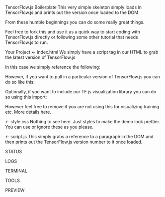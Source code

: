 TensorFlow.js Boilerplate
This very simple skeleton simply loads in TensorFlow.js and prints out the version once loaded to the DOM.

From these humble beginnings you can do some really great things.

Feel free to fork this and use it as a quick way to start coding with TensorFlow.js directly or following some other tutorial that needs TensorFlow.js to run.

Your Project
← index.html
We simply have a script tag in our HTML to grab the latest version of TensorFlow.js

In this case we simply reference the following:

<script src="https://cdn.jsdelivr.net/npm/@tensorflow/tfjs/dist/tf.min.js" type="text/javascript"></script>
However, if you want to pull in a particular version of TensorFlow.js you can do so like this:

<script src="https://cdn.jsdelivr.net/npm/@tensorflow/tfjs@1.4.0/dist/tf.min.js" type="text/javascript"></script>
Optionally, if you want to include our TF.js visualization library you can do so using this import:

<script src="https://cdn.jsdelivr.net/npm/@tensorflow/tfjs-vis/dist/tfjs-vis.umd.min.js" type="text/javascript"></script>
However feel free to remove if you are not using this for visualizing training etc. More details here.

← style.css
Nothing to see here. Just styles to make the demo look prettier. You can use or ignore these as you please.

← script.js
This simply grabs a reference to a paragraph in the DOM and then prints out the TensorFlow.js version number to it once loaded.


STATUS

LOGS

TERMINAL

TOOLS

PREVIEW
